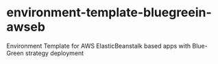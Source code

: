 # environment-template-bluegreein-awseb
Environment Template for AWS ElasticBeanstalk based apps with Blue-Green strategy deployment
